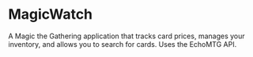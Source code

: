 # MagicWatch
A Magic the Gathering application that tracks card prices, manages your inventory, and allows you to search for cards. Uses the EchoMTG API.
